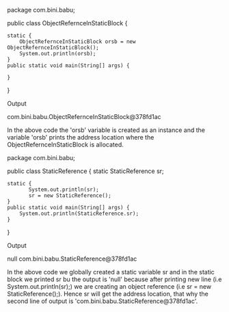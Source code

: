 package com.bini.babu;

public class ObjectRefernceInStaticBlock {

	static {
		ObjectRefernceInStaticBlock orsb = new ObjectRefernceInStaticBlock();
		System.out.println(orsb);
	}
	public static void main(String[] args) {

	}

}


Output

com.bini.babu.ObjectRefernceInStaticBlock@378fd1ac


In the above code the 'orsb' variable is created as an instance and the variable 'orsb' prints the address location where the ObjectRefernceInStaticBlock is allocated.



package com.bini.babu;

public class StaticReference {
    static StaticReference sr;
    
    static {
    	   System.out.println(sr);
    	   sr = new StaticReference();
    }
	public static void main(String[] args) {
        System.out.println(StaticReference.sr);
	}

}



Output

null
com.bini.babu.StaticReference@378fd1ac


In the above code we globally created a static variable sr and in the static block we printed sr bu the output is 'null' because after printing new line (i.e  System.out.println(sr);) we are creating an object reference (i.e sr = new StaticReference();). Hence sr will get the address location, that why the second line of output is 'com.bini.babu.StaticReference@378fd1ac'.
